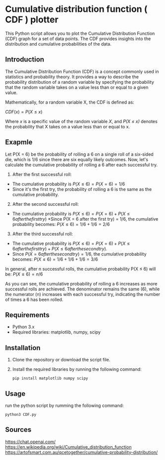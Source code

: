 # Cumulative distribution function ( CDF ) plotter

This Python script allows you to plot the Cumulative Distribution Function (CDF) graph for a set of data points. The CDF provides insights into the distribution and cumulative probabilities of the data.

## Introduction
The Cumulative Distribution Function (CDF) is a concept commonly used in statistics and probability theory. It provides a way to describe the probability distribution of a random variable by specifying the probability that the random variable takes on a value less than or equal to a given value.

Mathematically, for a random variable X, the CDF is defined as:

$CDF(x) = P(X ≤ x)$

Where *x* is a specific value of the random variable *X*, and *P(X ≤ x)* denotes the probability that X takes on a value less than or equal to x.

## Exapmle
Let P(X = 6) be the probability of rolling a 6 on a single roll of a six-sided die, which is 1/6 since there are six equally likely outcomes.
Now, let's calculate the cumulative probability of rolling a 6 after each successful try.

1. After the first successful roll:
  * The cumulative probability is $P(X ≤ 6) = P(X = 6) = 1/6$
  * Since it's the first try, the probability of rolling a 6 is the same as the cumulative probability.
    
2. After the second successful roll:
  * The cumulative probability is $P(X ≤ 6) = P(X = 6) + P(X ≤ 6 after the first try)$
  *Since P(X = 6 after the first try) = 1/6, the cumulative probability becomes:
                          $P(X ≤ 6) = 1/6 + 1/6 = 2/6$
    
3. After the third successful roll:
  * The cumulative probability is $P(X ≤ 6) = P(X = 6) + P(X ≤ 6 after the first try) + P(X ≤ 6 after the second try)$.
  * Since $P(X = 6 after the second try) = 1/6$, the cumulative probability becomes:
                            $P(X ≤ 6) = 1/6 + 1/6 + 1/6 = 3/6$
    
In general, after n successful rolls, the cumulative probability P(X ≤ 6) will be:
                            $P(X ≤ 6) = n/6$

As you can see, the cumulative probability of rolling a 6 increases as more successful rolls are achieved. The denominator remains the same (6), while the numerator (n) increases with each successful try, indicating the number of times a 6 has been rolled.

## Requirements

* Python 3.x
* Required libraries: matplotlib, numpy, scipy

## Installation
1. Clone the repository or download the script file.

2. Install the required libraries by running the following command:
   ```
   pip install matplotlib numpy scipy
   ```

## Usage

  run the python script by rumming the following command:
  ```
python3 CDF.py
  ```

## Sources
https://chat.openai.com/
https://en.wikipedia.org/wiki/Cumulative_distribution_function
https://artofsmart.com.au/qcetogether/cumulative-probability-distribution/
